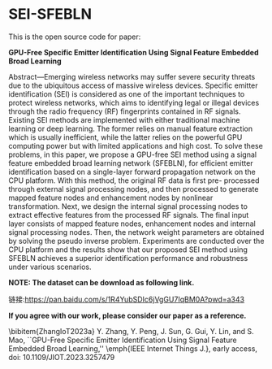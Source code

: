 # SEI-SFEBLN
This is the open source code for paper: 

**GPU-Free Specific Emitter Identification Using Signal Feature Embedded Broad Learning**

Abstract—Emerging wireless networks may suffer severe security threats due to the ubiquitous access of massive wireless devices. Specific emitter identification (SEI) is considered as one of the important techniques to protect wireless networks, which aims to identifying legal or illegal devices through the radio frequency (RF) fingerprints contained in RF signals. Existing SEI methods are implemented with either traditional machine learning or deep learning. The former relies on manual feature extraction which is usually inefficient, while the latter relies on the powerful GPU computing power but with limited applications and high cost. To solve these problems, in this paper, we propose a GPU-free SEI method using a signal feature embedded broad learning network (SFEBLN), for efficient emitter identification based on a single-layer forward propagation network on the CPU platform. With this method, the original RF data is first pre- processed through external signal processing nodes, and then processed to generate mapped feature nodes and enhancement nodes by nonlinear transformation. Next, we design the internal signal processing nodes to extract effective features from the processed RF signals. The final input layer consists of mapped feature nodes, enhancement nodes and internal signal processing nodes. Then, the network weight parameters are obtained by solving the pseudo inverse problem. Experiments are conducted over the CPU platform and the results show that our proposed SEI method using SFEBLN achieves a superior identification performance and robustness under various scenarios.

**NOTE: The dataset can be download as following link.**

链接:https://pan.baidu.com/s/1R4YubSDIc6jVgGU7IqBM0A?pwd=a343

**If you agree with our work, please consider our paper as a reference.**

\bibitem{ZhangIoT2023a}
Y. Zhang, Y. Peng, J. Sun, G. Gui, Y. Lin, and S. Mao,  ``GPU-Free Specific Emitter Identification Using Signal Feature Embedded Broad Learning,'' \emph{IEEE Internet Things J.}, early access, doi: 10.1109/JIOT.2023.3257479
